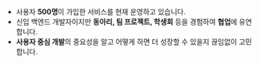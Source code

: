 - 사용자 **500명**이 가입한 서비스를 현재 운영하고 있습니다.
- 신입 백엔드 개발자이지만 **동아리, 팀 프로젝트, 학생회** 등을 경험하여 **협업**에 유연합니다.
- **사용자 중심 개발**의 중요성을 알고 어떻게 하면 더 성장할 수 있을지 끊임없이 고민합니다.